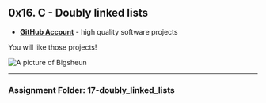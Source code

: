 ## 0x16. C - Doubly linked lists

- __[GitHub Account](github.com/Bigsheun)__ - high quality software projects


You will like those projects!


 ![A picture of Bigsheun](https://avatars.githubusercontent.com/u/88635898?s=120&v=4 "Bigsehun")
___
### Assignment Folder: 17-doubly_linked_lists


